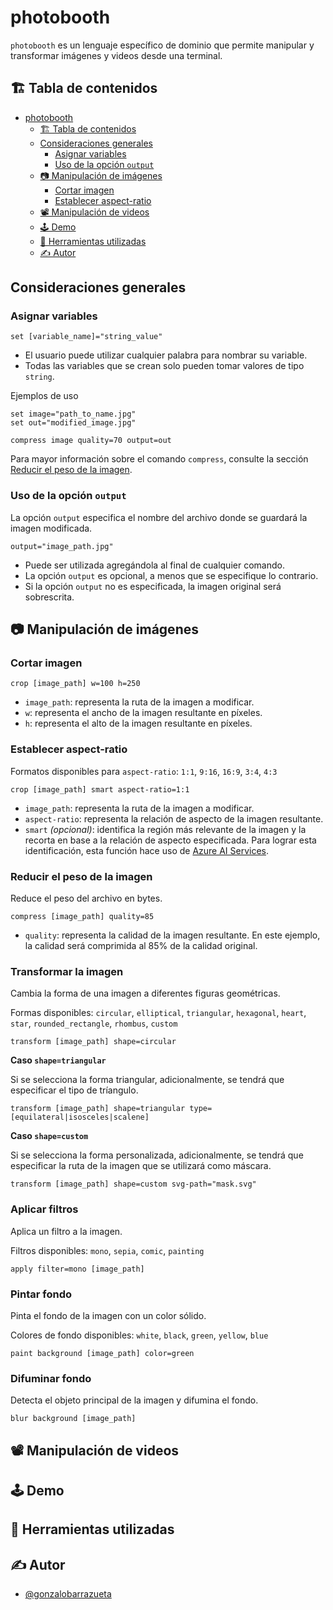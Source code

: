 # photobooth

`photobooth` es un lenguaje específico de dominio que permite manipular y transformar imágenes y videos desde una terminal.

## 🏗️ Tabla de contenidos

<!-- TOC -->
* [photobooth](#photobooth)
  * [🏗️ Tabla de contenidos](#-tabla-de-contenidos)
  * [Consideraciones generales](#consideraciones-generales)
    * [Asignar variables](#asignar-variables)
    * [Uso de la opción `output`](#uso-de-la-opción-output)
  * [📷 Manipulación de imágenes](#-manipulación-de-imágenes)
    * [Cortar imagen](#cortar-imagen)
    * [Establecer aspect-ratio](#establecer-aspect-ratio)
  * [📽️ Manipulación de videos](#-manipulación-de-videos)
  * [🕹️ Demo](#-demo)
  * [🔨 Herramientas utilizadas](#-herramientas-utilizadas)
  * [✍️ Autor](#-autor)
<!-- TOC -->

## Consideraciones generales

### Asignar variables
```
set [variable_name]="string_value"
```
- El usuario puede utilizar cualquier palabra para nombrar su variable.
- Todas las variables que se crean solo pueden tomar valores de tipo `string`.

Ejemplos de uso
```
set image="path_to_name.jpg"
set out="modified_image.jpg"

compress image quality=70 output=out
```
Para mayor información sobre el comando `compress`, consulte la sección [Reducir el peso de la imagen](#reducir-el-peso-de-la-imagen).

### Uso de la opción `output`
La opción `output` especifica el nombre del archivo donde se guardará la imagen modificada.
````
output="image_path.jpg"
````
- Puede ser utilizada agregándola al final de cualquier comando.
- La opción `output` es opcional, a menos que se especifique lo contrario.
- Si la opción `output` no es especificada, la imagen original será sobrescrita.

## 📷 Manipulación de imágenes

### Cortar imagen
```
crop [image_path] w=100 h=250
```
- `image_path`: representa la ruta de la imagen a modificar.
- `w`: representa el ancho de la imagen resultante en píxeles.
- `h`: representa el alto de la imagen resultante en píxeles.

### Establecer aspect-ratio
Formatos disponibles para `aspect-ratio`: `1:1`, `9:16`, `16:9`, `3:4`, `4:3`
```
crop [image_path] smart aspect-ratio=1:1
```
- `image_path`: representa la ruta de la imagen a modificar.
- `aspect-ratio`: representa la relación de aspecto de la imagen resultante.
- `smart` _(opcional)_: identifica la región más relevante de la imagen y la recorta en base a la relación de aspecto especificada. Para lograr esta identificación, esta función hace uso de [Azure AI Services](https://learn.microsoft.com/en-us/rest/api/computervision/generate-thumbnail/generate-thumbnail?view=rest-computervision-v3.2&tabs=HTTP).

### Reducir el peso de la imagen
Reduce el peso del archivo en bytes.
```
compress [image_path] quality=85
```
- `quality`: representa la calidad de la imagen resultante. En este ejemplo, la calidad será comprimida al 85% de la calidad original.

### Transformar la imagen
Cambia la forma de una imagen a diferentes figuras geométricas.

Formas disponibles: `circular`, `elliptical`, `triangular`, `hexagonal`, `heart`, `star`, `rounded_rectangle`, `rhombus`, `custom`
```
transform [image_path] shape=circular
```

**Caso `shape=triangular`**

Si se selecciona la forma triangular, adicionalmente, se tendrá que especificar el tipo de tríangulo.

```
transform [image_path] shape=triangular type=[equilateral|isosceles|scalene]
```

**Caso `shape=custom`**

Si se selecciona la forma personalizada, adicionalmente, se tendrá que especificar la ruta de la imagen que se utilizará como máscara.

```
transform [image_path] shape=custom svg-path="mask.svg"
```

### Aplicar filtros

Aplica un filtro a la imagen.

Filtros disponibles: `mono`, `sepia`, `comic`, `painting`

```
apply filter=mono [image_path] 
```

### Pintar fondo

Pinta el fondo de la imagen con un color sólido.

Colores de fondo disponibles: `white`, `black`, `green`, `yellow`, `blue`

```
paint background [image_path] color=green
```

### Difuminar fondo

Detecta el objeto principal de la imagen y difumina el fondo.
```
blur background [image_path]
```

## 📽️ Manipulación de videos

## 🕹️ Demo

## 🔨 Herramientas utilizadas

## ✍️ Autor

- [@gonzalobarrazueta](https://www.github.com/gonzalobarrazueta)